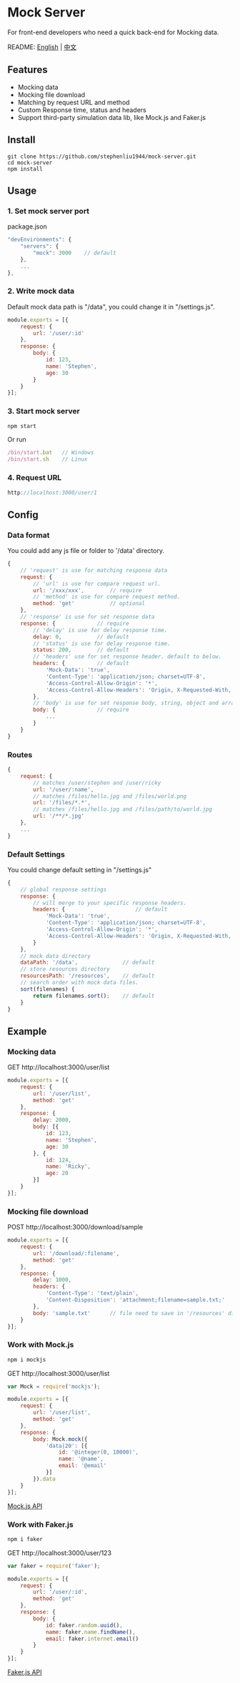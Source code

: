 # Mock Server
For front-end developers who need a quick back-end for Mocking data.

README: [English](https://github.com/Coding/WebIDE/blob/master/README.md) | [中文](https://github.com/Coding/WebIDE/blob/master/README-zh.md)
## Features
- Mocking data
- Mocking file download
- Matching by request URL and method
- Custom Response time, status and headers
- Support third-party simulation data lib, like Mock.js and Faker.js

## Install
```
git clone https://github.com/stephenliu1944/mock-server.git
cd mock-server
npm install
```

## Usage
### 1. Set mock server port
package.json
```js
"devEnvironments": {
    "servers": {
        "mock": 3000    // default
    },
    ...
},
```

### 2. Write mock data
Default mock data path is "/data", you could change it in "/settings.js".  
```js
module.exports = [{
    request: {
        url: '/user/:id'
    },
    response: {
        body: {
            id: 123,
            name: 'Stephen',
            age: 30
        }
    }
}];
```

### 3. Start mock server
```js
npm start
```
Or run
```js
/bin/start.bat   // Windows
/bin/start.sh    // Linux
```

### 4. Request URL
```js
http://localhost:3000/user/1
```

## Config
### Data format
You could add any js file or folder to '/data' directory.  
```js
{
    // 'request' is use for matching response data
    request: {
        // 'url' is use for compare request url.
        url: '/xxx/xxx',        // require
        // 'method' is use for compare request method.
        method: 'get'           // optional
    },
    // 'response' is use for set response data
    response: {             // require
        // 'delay' is use for delay response time.
        delay: 0,           // default
        // 'status' is use for delay response time.
        status: 200,        // default
        // 'headers' use for set response header. default to below.
        headers: {          // default
            'Mock-Data': 'true',
            'Content-Type': 'application/json; charset=UTF-8',
            'Access-Control-Allow-Origin': '*',
            'Access-Control-Allow-Headers': 'Origin, X-Requested-With, Content-Type, Accept'
        },
        // 'body' is use for set response body, string, object and array are supported, if type to String and end with '.xxx' means this is a file path and default root path is "/resources", you can change it in "/settings.js".
        body: {             // require
            ...
        }
    }
}
```

### Routes
```js
{
    request: {
        // matches /user/stephen and /user/ricky
        url: '/user/:name',
        // matches /files/hello.jpg and /files/world.png
        url: '/files/*.*',  
        // matches /files/hello.jpg and /files/path/to/world.jpg
        url: '/**/*.jpg'
    },
    ...
}
```

### Default Settings
You could change default setting in "/settings.js"  
```js
{
    // global response settings
    response: {
        // will merge to your specific response headers.
        headers: {                      // default
            'Mock-Data': 'true',
            'Content-Type': 'application/json; charset=UTF-8',
            'Access-Control-Allow-Origin': '*',
            'Access-Control-Allow-Headers': 'Origin, X-Requested-With, Content-Type, Accept'
        }
    },
    // mock data directory
    dataPath: '/data',              // default
    // store resources directory
    resourcesPath: '/resources',    // default
    // search order with mock data files.
    sort(filenames) {
        return filenames.sort();    // default
    }
}
```

## Example
### Mocking data
GET http://localhost:3000/user/list
```js
module.exports = [{
    request: {
        url: '/user/list',
        method: 'get'
    },
    response: {
        delay: 2000,
        body: [{
            id: 123,
            name: 'Stephen',
            age: 30
        }, {
            id: 124,
            name: 'Ricky',
            age: 20
        }]
    }
}];
```

### Mocking file download
POST http://localhost:3000/download/sample
```js
module.exports = [{
    request: {
        url: '/download/:filename',
        method: 'get'
    },
    response: {
        delay: 1000,
        headers: {
            'Content-Type': 'text/plain',
            'Content-Disposition': 'attachment;filename=sample.txt;'
        },
        body: 'sample.txt'      // file need to save in '/resources' directory.
    }
}];
```

### Work with Mock.js
```js
npm i mockjs
```
GET http://localhost:3000/user/list
```js
var Mock = require('mockjs');

module.exports = [{
    request: {
        url: '/user/list',
        method: 'get'
    },
    response: {
        body: Mock.mock({
            'data|20': [{
                id: '@integer(0, 10000)',
                name: '@name',
                email: '@email'
            }]
        }).data
    }
}];
```
[Mock.js API](https://github.com/nuysoft/Mock/wiki)

### Work with Faker.js
```js
npm i faker
```
GET http://localhost:3000/user/123  
```js
var faker = require('faker');

module.exports = [{
    request: {
        url: '/user/:id',
        method: 'get'
    },
    response: {
        body: {
            id: faker.random.uuid(),
            name: faker.name.findName(),
            email: faker.internet.email()
        }
    }
}];
```
[Faker.js API](https://github.com/Marak/Faker.js#readme)